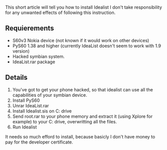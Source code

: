 This short article will tell you how to install Idealist
I don't take responsibility for any unwanted effects of following this instruction.

## Requierements ##

  * S60v3 Nokia device (not known if it would work on other devices)
  * PyS60 1.38 and higher (currently IdeaList doesn't seem to work with 1.9 version)
  * Hacked symbian system.
  * IdeaList.rar package

## Details ##

  1. You've got to get your phone hacked, so that idealist can use all the capabilities  of your symbian device.
  1. Install PyS60
  1. Unrar IdeaList.rar
  1. Install Idealist.sis on C: drive
  1. Send root.rar to your phone memory and extract it (using Xplore for example) to your C:  drive, overwritting all the files.
  1. Run Idealist

It needs so much efford to install, because basicly I don't have money to pay for the developer certificate.